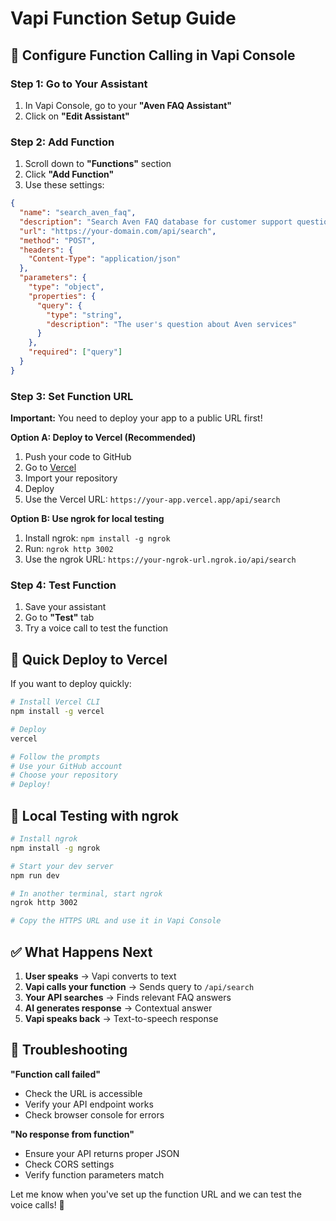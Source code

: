 # Vapi Function Setup Guide

## 🎯 **Configure Function Calling in Vapi Console**

### **Step 1: Go to Your Assistant**
1. In Vapi Console, go to your **"Aven FAQ Assistant"**
2. Click on **"Edit Assistant"**

### **Step 2: Add Function**
1. Scroll down to **"Functions"** section
2. Click **"Add Function"**
3. Use these settings:

```json
{
  "name": "search_aven_faq",
  "description": "Search Aven FAQ database for customer support questions",
  "url": "https://your-domain.com/api/search",
  "method": "POST",
  "headers": {
    "Content-Type": "application/json"
  },
  "parameters": {
    "type": "object",
    "properties": {
      "query": {
        "type": "string",
        "description": "The user's question about Aven services"
      }
    },
    "required": ["query"]
  }
}
```

### **Step 3: Set Function URL**
**Important:** You need to deploy your app to a public URL first!

**Option A: Deploy to Vercel (Recommended)**
1. Push your code to GitHub
2. Go to [Vercel](https://vercel.com)
3. Import your repository
4. Deploy
5. Use the Vercel URL: `https://your-app.vercel.app/api/search`

**Option B: Use ngrok for local testing**
1. Install ngrok: `npm install -g ngrok`
2. Run: `ngrok http 3002`
3. Use the ngrok URL: `https://your-ngrok-url.ngrok.io/api/search`

### **Step 4: Test Function**
1. Save your assistant
2. Go to **"Test"** tab
3. Try a voice call to test the function

## 🚀 **Quick Deploy to Vercel**

If you want to deploy quickly:

```bash
# Install Vercel CLI
npm install -g vercel

# Deploy
vercel

# Follow the prompts
# Use your GitHub account
# Choose your repository
# Deploy!
```

## 🧪 **Local Testing with ngrok**

```bash
# Install ngrok
npm install -g ngrok

# Start your dev server
npm run dev

# In another terminal, start ngrok
ngrok http 3002

# Copy the HTTPS URL and use it in Vapi Console
```

## ✅ **What Happens Next**

1. **User speaks** → Vapi converts to text
2. **Vapi calls your function** → Sends query to `/api/search`
3. **Your API searches** → Finds relevant FAQ answers
4. **AI generates response** → Contextual answer
5. **Vapi speaks back** → Text-to-speech response

## 🔧 **Troubleshooting**

**"Function call failed"**
- Check the URL is accessible
- Verify your API endpoint works
- Check browser console for errors

**"No response from function"**
- Ensure your API returns proper JSON
- Check CORS settings
- Verify function parameters match

Let me know when you've set up the function URL and we can test the voice calls! 🎤 